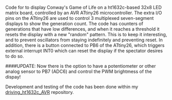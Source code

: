 Code for to display Conway's Game of Life on a ht1632c-based 32x8 LED matrix board, controlled by an AVR ATtiny26 microcontroller. The extra I/O pins on the ATtiny26 are used to control 3 multiplexed seven-segment displays to show the generation count. The code has counters of generations that have low differences, and when it reaches a threshold it resets the display with a new "random" pattern. This is to keep it interesting, and to prevent oscillators from staying indefinitely and preventing reset. In addition, there is a button connected to PB6 of the ATtiny26, which triggers external interrupt INT0 which can reset the display if the spectator desires to do so.

####UPDATE:
    Now there is the option to have a potentiometer or other analog sensor to PB7 (ADC6) and control the PWM brightmess of the dispay!

Development and testing of the code has been done within my [driving_ht1632c_AVR](https://github.com/emdarcher/driving_ht1632c_AVR) repository.
